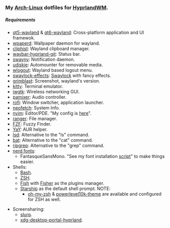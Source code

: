 ### My [Arch-Linux](https://archlinux.org/) dotfiles for [HyprlandWM](https://wiki.hyprland.org/Getting-Started/Installation/).

##### Requirements

-   [qt5-wayland](https://github.com/Geo25rey/qt5-wayland) & [qt6-wayland](https://github.com/deepin-community/qt6-wayland): Cross-platform application and UI framewok.
-   [wpaperd](https://github.com/danyspin97/wpaperd): Wallpaper daemon for
    wayland.
-   [cliphist](https://github.com/sentriz/cliphist): Wayland clipboard manager.
-   [waybar-hyprland-git](https://github.com/Alexays/Waybar/): Status bar.
-   [swaynv](https://github.com/ErikReider/SwayNotificationCenter): Notification
    daemon.
-   [udiskie](https://github.com/coldfix/udiskie): Automounter for removable
    media.
-   [wlogout](https://github.com/ArtsyMacaw/wlogout): Wayland based logout menu.
-   [swaylock-effects](https://github.com/mortie/swaylock-effects): [Swaylock](https://github.com/swaywm/swaylock) with fancy effects.
-   [grimblast](https://github.com/hyprwm/contrib): Screenshot, wayland's
    version.
-   [kitty](https://github.com/kovidgoyal/kitty): Terminal emulator.
-   [iwgtk](https://github.com/J-Lentz/iwgtk): Wireless networking GUI.
-   [pamixer](https://github.com/cdemoulins/pamixer): Audio controller.
-   [rofi](https://github.com/davatorium/rofi): Window switcher, application launcher.
-   [neofetch](https://github.com/dylanaraps/neofetch): System Info.
-   [nvim](https://github.com/neovim/neovim): Editor/PDE. "My config is [here](https://github.com/Gl00ria/nvim)".
-   [ranger](https://github.com/ranger/ranger): File manager.
-   [FZF](https://github.com/junegunn/fzf): Fuzzy Finder.
-   [YaY](https://github.com/Jguer/yay): AUR helper.
-   [lsd](https://github.com/Peltoche/lsd): Alternative to the "ls" command.
-   [bat](https://github.com/sharkdp/bat): Alternative to the "cat" command.
-   [ripgrep](https://github.com/BurntSushi/ripgrep): Alternative to the "grep" command.
-   [nerd fonts](https://github.com/ryanoasis/nerd-fonts):
    -   FantasqueSansMono. "See my font installation [script](https://github.com/Gl00ria/FontsL00ria)" to make things easier.
-   Shells:
    -   [Bash](https://www.gnu.org/software/bash/).
    -   [ZSH](https://sourceforge.net/p/zsh/code/ci/master/tree/).
    -   [Fish](https://fishshell.com/) with [Fisher](https://github.com/jorgebucaran/fisher) as the plugins manager.
    -   [Starship](https://starship.rs/) as the default shell prompt.
        NOTE:
        -   [oh-my-zsh](https://github.com/ohmyzsh/ohmyzsh) &
            [powerlevel10k-theme](https://github.com/romkatv/powerlevel10k)
            are available and configured for ZSH as well.

*   Screensharing:
    -   [slurp](https://github.com/emersion/slurp).
    -   [xdg-desktop-portal-hyprland](https://github.com/hyprwm/xdg-desktop-portal-hyprland).
